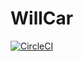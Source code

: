 # WillCar
[![CircleCI](https://circleci.com/gh/itisha/WillCar.svg?style=svg)](https://circleci.com/gh/itisha/WillCar)